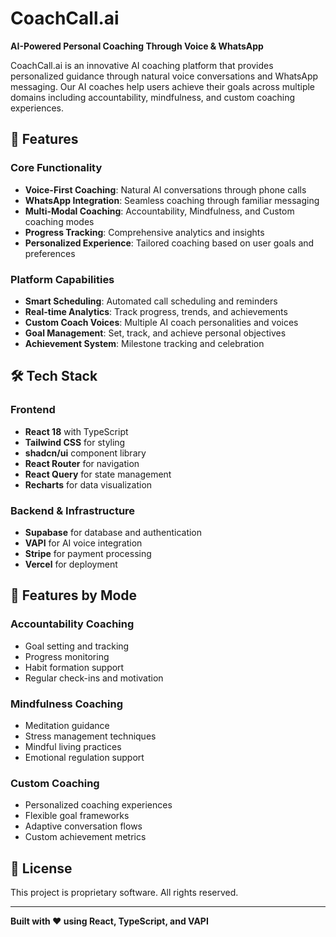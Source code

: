 
# CoachCall.ai

**AI-Powered Personal Coaching Through Voice & WhatsApp**

CoachCall.ai is an innovative AI coaching platform that provides personalized guidance through natural voice conversations and WhatsApp messaging. Our AI coaches help users achieve their goals across multiple domains including accountability, mindfulness, and custom coaching experiences.

## 🚀 Features

### Core Functionality
- **Voice-First Coaching**: Natural AI conversations through phone calls
- **WhatsApp Integration**: Seamless coaching through familiar messaging
- **Multi-Modal Coaching**: Accountability, Mindfulness, and Custom coaching modes
- **Progress Tracking**: Comprehensive analytics and insights
- **Personalized Experience**: Tailored coaching based on user goals and preferences

### Platform Capabilities
- **Smart Scheduling**: Automated call scheduling and reminders
- **Real-time Analytics**: Track progress, trends, and achievements
- **Custom Coach Voices**: Multiple AI coach personalities and voices
- **Goal Management**: Set, track, and achieve personal objectives
- **Achievement System**: Milestone tracking and celebration

## 🛠 Tech Stack

### Frontend
- **React 18** with TypeScript
- **Tailwind CSS** for styling
- **shadcn/ui** component library
- **React Router** for navigation
- **React Query** for state management
- **Recharts** for data visualization

### Backend & Infrastructure
- **Supabase** for database and authentication
- **VAPI** for AI voice integration
- **Stripe** for payment processing
- **Vercel** for deployment

## 🎯 Features by Mode

### Accountability Coaching
- Goal setting and tracking
- Progress monitoring
- Habit formation support
- Regular check-ins and motivation

### Mindfulness Coaching
- Meditation guidance
- Stress management techniques
- Mindful living practices
- Emotional regulation support

### Custom Coaching
- Personalized coaching experiences
- Flexible goal frameworks
- Adaptive conversation flows
- Custom achievement metrics

## 📝 License

This project is proprietary software. All rights reserved.

---

**Built with ❤️ using React, TypeScript, and VAPI**

